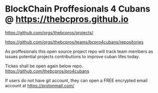 # BlockChain Proffesionals 4 Cubans @ https://thebcpros.github.io

https://github.com/orgs/thebcpros/projects/

https://github.com/orgs/thebcpros/teams/bcpro4cubans/repositories

As proffesionals this open source project repo will track team members as issues potential projects contributions to improve cuban lifes today.

Tickes shall be open again below repo. 
https://github.com/thebcpros/pro4cubans


If users do not have git account, they can open a FREE encrypted email account at https://protonmail.com/ 
